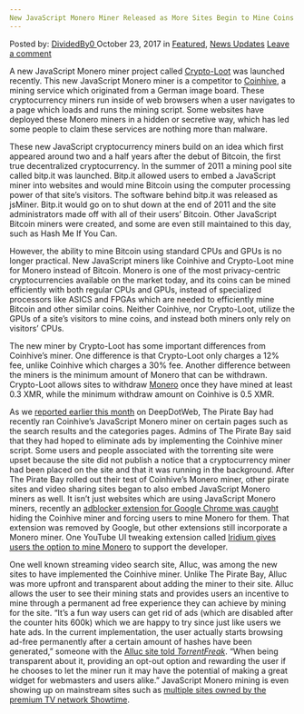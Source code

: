```yaml
---
New JavaScript Monero Miner Released as More Sites Begin to Mine Coins
---
```

<article class="post-listing post-23235 post type-post status-publish format-standard has-post-thumbnail hentry category-deepdot-news category-news-updates tag-coins tag-javascript tag-miner tag-monero tag-released tag-sites">
    <div class="post-inner">
        <span>Posted by: <a href="https://www.deepdotweb.com/author/dividedby0/" title="">DividedBy0 </a></span>
    <span>October 23, 2017</span>
    <span>in <a href="https://www.deepdotweb.com/category/deepdot-news/" rel="category tag">Featured</a>, <a href="https://www.deepdotweb.com/category/news-updates/" rel="category tag">News Updates</a></span>
    <span><a href="https://www.deepdotweb.com/2017/10/23/new-javascript-monero-miner-released-sites-begin-mine-coins/#respond">Leave a comment</a></span>
    </p>
    <div class="clear"></div>
    <div class="entry">
    <p>A new JavaScript Monero miner project called <a href="https://crypto-loot.com/">Crypto-Loot</a> was launched recently. This new JavaScript Monero miner is a competitor to <a href="https://coinhive.com/">Coinhive</a>, a mining service which originated from a German image board. These cryptocurrency miners run inside of web browsers when a user navigates to a page which loads and runs the mining script. Some websites have deployed these Monero miners in a hidden or secretive way, which has led some people to claim these services are nothing more than malware.</p>
    <p>These new JavaScript cryptocurrency miners build on an idea which first appeared around two and a half years after the debut of Bitcoin, the first true decentralized cryptocurrency. In the summer of 2011 a mining pool site called bitp.it was launched. Bitp.it allowed users to embed a JavaScript miner into websites and would mine Bitcoin using the computer processing power of that site’s visitors. The software behind bitp.it was released as jsMiner. Bitp.it would go on to shut down at the end of 2011 and the site administrators made off with all of their users’ Bitcoin. Other JavaScript Bitcoin miners were created, and some are even still maintained to this day, such as Hash Me If You Can.</p>
    <p>However, the ability to mine Bitcoin using standard CPUs and GPUs is no longer practical. New JavaScript miners like Coinhive and Crypto-Loot mine for Monero instead of Bitcoin. Monero is one of the most privacy-centric cryptocurrencies available on the market today, and its coins can be mined efficiently with both regular CPUs and GPUs, instead of specialized processors like ASICS and FPGAs which are needed to efficiently mine Bitcoin and other similar coins. Neither Coinhive, nor Crypto-Loot, utilize the GPUs of a site’s visitors to mine coins, and instead both miners only rely on visitors’ CPUs.</p>
    <p>The new miner by Crypto-Loot has some important differences from Coinhive’s miner. One difference is that Crypto-Loot only charges a 12% fee, unlike Coinhive which charges a 30% fee. Another difference between the miners is the minimum amount of Monero that can be withdrawn. Crypto-Loot allows sites to withdraw <a href="https://www.deepdotweb.com/tag/monero/">Monero</a> once they have mined at least 0.3 XMR, while the minimum withdraw amount on Coinhive is 0.5 XMR.</p>
    <p>As we <a href="https://www.deepdotweb.com/2017/10/02/pirate-bay-may-ditching-ads-favor-javascript-monero-mining/">reported earlier this month</a> on DeepDotWeb, The Pirate Bay had recently ran Coinhive’s JavaScript Monero miner on certain pages such as the search results and the categories pages. Admins of The Pirate Bay said that they had hoped to eliminate ads by implementing the Coinhive miner script. Some users and people associated with the torrenting site were upset because the site did not publish a notice that a cryptocurrency miner had been placed on the site and that it was running in the background. After The Pirate Bay rolled out their test of Coinhive’s Monero miner, other pirate sites and video sharing sites began to also embed JavaScript Monero miners as well. It isn’t just websites which are using JavaScript Monero miners, recently an <a href="https://www.deepdotweb.com/2017/10/06/adblocker-extension-chrome-hid-monero-miner/">adblocker extension for Google Chrome was caught</a> hiding the Coinhive miner and forcing users to mine Monero for them. That extension was removed by Google, but other extensions still incorporate a Monero miner. One YouTube UI tweaking extension called <a href="https://www.bleepingcomputer.com/news/security/a-new-player-joins-coinhive-on-the-browser-cryptojacking-scene/">Iridium gives users the option to mine Monero</a> to support the developer.</p>
    <p>One well known streaming video search site, Alluc, was among the new sites to have implemented the Coinhive miner. Unlike The Pirate Bay, Alluc was more upfront and transparent about adding the miner to their site. Alluc allows the user to see their mining stats and provides users an incentive to mine through a permanent ad free experience they can achieve by mining for the site. “It’s a fun way users can get rid of ads (which are disabled after the counter hits 600k) which we are happy to try since just like users we hate ads. In the current implementation, the user actually starts browsing ad-free permanently after a certain amount of hashes have been generated,” someone with the <a href="https://torrentfreak.com/are-cryptocurrency-miners-the-future-for-pirate-sites-170921/">Alluc site told </a><a href="https://torrentfreak.com/are-cryptocurrency-miners-the-future-for-pirate-sites-170921/"><em>TorrentFreak</em></a>. “When being transparent about it, providing an opt-out option and rewarding the user if he chooses to let the miner run it may have the potential of making a great widget for webmasters and users alike.” JavaScript Monero mining is even showing up on mainstream sites such as <a href="https://gizmodo.com/showtimes-websites-may-have-used-your-cpu-to-mine-crypt-1818763497">multiple sites owned by the premium TV network Showtime</a>.</p>
    </div>
    <span style="display:none"><a href="https://www.deepdotweb.com/tag/coins/" rel="tag">coins</a> <a href="https://www.deepdotweb.com/tag/javascript/" rel="tag">javascript</a> <a href="https://www.deepdotweb.com/tag/miner/" rel="tag">miner</a> <a href="https://www.deepdotweb.com/tag/monero/" rel="tag">monero</a> <a href="https://www.deepdotweb.com/tag/released/" rel="tag">released</a> <a href="https://www.deepdotweb.com/tag/sites/" rel="tag">sites</a></span> <span style="display:none" class="updated">2017-10-23</span>
    <div style="display:none" class="vcard author" itemprop="author" itemscope itemtype="http://schema.org/Person"><strong class="fn" itemprop="name"><a href="https://www.deepdotweb.com/author/dividedby0/" title="Posts by DividedBy0" rel="author">DividedBy0</a></strong></div>
    </div>
</article>

